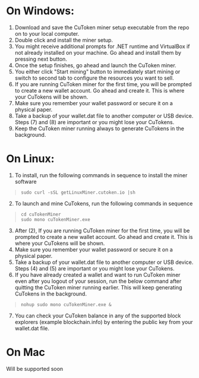 # **On Windows:**
1) Download and save the CuToken miner setup executable from the repo on to your local computer.
2) Double click and install the miner setup.
3) You might receive additional prompts for .NET runtime and VirtualBox if not already installed on your machine. 
Go ahead and install them by pressing next button.
4) Once the setup finishes, go ahead and launch the CuToken miner.
5) You either click "Start mining" button to immediately start mining or switch to second
tab to configure the resources you want to sell.
6) If you are running CuToken miner for the first time, you will be prompted to create a new
wallet account. Go ahead and create it. This is where your CuTokens will be shown. 
7) Make sure you remember your wallet password or secure it on a physical paper.
8) Take a backup of your wallet.dat file to another computer or USB device. Steps (7) and (8)
are important or you might lose your CuTokens.
9) Keep the CuToken miner running always to generate CuTokens in the background.

# **On Linux:**
1) To install, run the following commands in sequence to install the miner software
>     sudo curl -sSL getLinuxMiner.cutoken.io |sh

2) To launch and mine CuTokens, run the following commands in sequence

>     cd cuTokenMiner
>     sudo mono cuTokenMiner.exe

3) After (2), If you are running CuToken miner for the first time, you will be prompted to create a new
wallet account. Go ahead and create it. This is where your CuTokens will be shown. 
4) Make sure you remember your wallet password or secure it on a physical paper.
5) Take a backup of your wallet.dat file to another computer or USB device. 
Steps (4) and (5) are important or you might lose your CuTokens.
6) If you have already created a wallet and want to run CuToken miner even after you logout of your session, 
run the below command after quitting the CuToken miner running earlier. This will keep generating CuTokens
in the background.

>     nohup sudo mono cuTokenMiner.exe &

7) You can check your CuToken balance in any of the supported 
block explorers (example blockchain.info) by entering the public key from your wallet.dat file.


# **On Mac**
Will be supported soon
